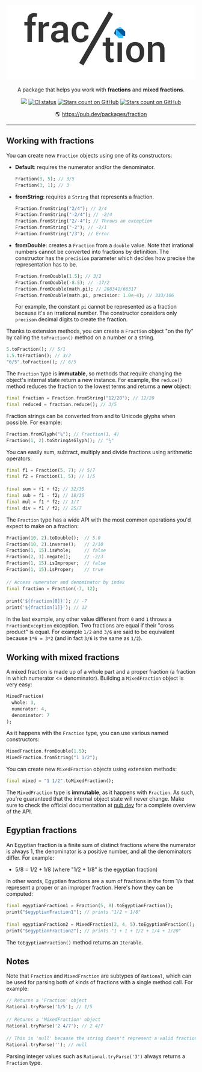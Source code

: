 <p align="center"><img src="https://raw.githubusercontent.com/albertodev01/fraction/master/assets/package_logo.png" alt="fraction package logo" /></p>
<p align="center">A package that helps you work with <b>fractions</b> and <b>mixed fractions</b>.</p>
<p align="center">
    <a href="https://codecov.io/gh/albertodev01/fraction"><img src="https://codecov.io/gh/albertodev01/fraction/branch/master/graph/badge.svg?token=YKA1ZYUROR"/></a>
    <a href="https://github.com/albertodev01/fraction/actions"><img src="https://github.com/albertodev01/fraction/workflows/fractions_ci/badge.svg" alt="CI status" /></a>
    <a href=""><img src="https://img.shields.io/github/stars/albertodev01/fraction.svg?style=flat&logo=github&colorB=blue&label=stars" alt="Stars count on GitHub" /></a>
    <a href="https://pub.dev/packages/fraction"><img src="https://img.shields.io/pub/v/fraction.svg?style=flat&logo=github&colorB=blue" alt="Stars count on GitHub" /></a>
</p>
<p align="center">🌎 <a href="https://pub.dev/packages/fraction">https://pub.dev/packages/fraction</a></p>

---

## Working with fractions

You can create new `Fraction` objects using one of its constructors:

 - **Default**: requires the numerator and/or the denominator.

   ```dart
   Fraction(3, 5); // 3/5
   Fraction(3, 1); // 3
   ```

 - **fromString**: requires a `String` that represents a fraction.

   ```dart
   Fraction.fromString("2/4"); // 2/4
   Fraction.fromString("-2/4"); // -2/4
   Fraction.fromString("2/-4"); // Throws an exception
   Fraction.fromString("-2"); // -2/1
   Fraction.fromString("/3"); // Error
   ```

 - **fromDouble**: creates a `Fraction` from a `double` value. Note that irrational numbers cannot be converted into fractions by definition. The constructor has the `precision` parameter which decides how precise the representation has to be.

   ```dart
   Fraction.fromDouble(1.5); // 3/2
   Fraction.fromDouble(-8.5); // -17/2
   Fraction.fromDouble(math.pi); // 208341/66317
   Fraction.fromDouble(math.pi, precision: 1.0e-4); // 333/106
   ```

   For example, the constant `pi` cannot be represented as a fraction because it's an irrational number. The constructor considers only `precison` decimal digits to create the fraction.

Thanks to extension methods, you can create a `Fraction` object "on the fly" by calling the `toFraction()` method on a number or a string.

```dart
5.toFraction(); // 5/1
1.5.toFraction(); // 3/2
"6/5".toFraction(); // 6/5
```

The `Fraction` type is **immutable**, so methods that require changing the object's internal state return a new instance. For example, the `reduce()` method reduces the fraction to the lowest terms and returns a **new** object:

```dart
final fraction = Fraction.fromString("12/20"); // 12/20
final reduced = fraction.reduce(); // 3/5
```

Fraction strings can be converted from and to Unicode glyphs when possible. For example:

```dart
Fraction.fromGlyph("¼"); // Fraction(1, 4)
Fraction(1, 2).toStringAsGlyph(); // "½"
```

You can easily sum, subtract, multiply and divide fractions using arithmetic operators:

```dart
final f1 = Fraction(5, 7); // 5/7
final f2 = Fraction(1, 5); // 1/5

final sum = f1 + f2; // 32/35
final sub = f1 - f2; // 18/35
final mul = f1 * f2; // 1/7
final div = f1 / f2; // 25/7
```

The `Fraction` type has a wide API with the most common operations you'd expect to make on a fraction:

```dart
Fraction(10, 2).toDouble();  // 5.0
Fraction(10, 2).inverse();   // 2/10
Fraction(1, 15).isWhole;     // false
Fraction(2, 3).negate();     // -2/3
Fraction(1, 15).isImproper;  // false
Fraction(1, 15).isProper;    // true

// Access numerator and denominator by index
final fraction = Fraction(-7, 12);

print('${fraction[0]}'); // -7
print('${fraction[1]}'); // 12
```

In the last example, any other value different from `0` and `1` throws a `FractionException` exception. Two fractions are equal if their "cross product" is equal. For example `1/2` and `3/6` are said to be equivalent because `1*6 = 3*2` (and in fact `3/6` is the same as `1/2`).

## Working with mixed fractions

A mixed fraction is made up of a whole part and a proper fraction (a fraction in which numerator <= denominator). Building a `MixedFraction` object is very easy:

```dart
MixedFraction(
  whole: 3, 
  numerator: 4, 
  denominator: 7
);
```

As it happens with the `Fraction` type, you can use various named constructors:

```dart
MixedFraction.fromDouble(1.5);
MixedFraction.fromString("1 1/2");
```

You can create new `MixedFraction` objects using extension methods:

```dart
final mixed = "1 1/2".toMixedFraction();
```

The `MixedFraction` type is **immutable**, as it happens with `Fraction`. As such, you're guaranteed that the internal object state will never change. Make sure to check the official documentation at [pub.dev](https://pub.dev/documentation/fraction/latest/fraction/MixedFraction-class.html) for a complete overview of the API.

## Egyptian fractions

An Egyptian fraction is a finite sum of distinct fractions where the numerator is always 1, the denominator is a positive number, and all the denominators differ. For example:

  - 5/8 = 1/2 + 1/8 (where "1/2 + 1/8" is the egyptian fraction)

In other words, Egyptian fractions are a sum of fractions in the form 1/x that represent a proper or an improper fraction. Here's how they can be computed:

```dart
final egyptianFraction1 = Fraction(5, 8).toEgyptianFraction();
print("$egyptianFraction1"); // prints "1/2 + 1/8"

final egyptianFraction2 = MixedFraction(2, 4, 5).toEgyptianFraction();
print("$egyptianFraction2"); // prints "1 + 1 + 1/2 + 1/4 + 1/20"
```

The `toEgyptianFraction()` method returns an `Iterable`.

## Notes

Note that `Fraction` and `MixedFraction` are subtypes of `Rational`, which can be used for parsing both of kinds of fractions with a single method call. For example:

```dart
// Returns a 'Fraction' object
Rational.tryParse('1/5'); // 1/5

// Returns a 'MixedFraction' object
Rational.tryParse('2 4/7'); // 2 4/7

// This is 'null' because the string doesn't represent a valid fraction or mixed fraction
Rational.tryParse(''); // null
```

Parsing integer values such as `Rational.tryParse('3')` always returns a `Fraction` type.
